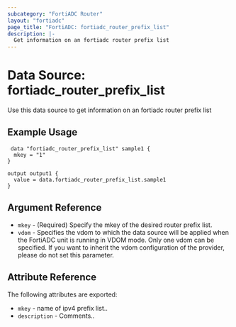 ```yaml
---
subcategory: "FortiADC Router"
layout: "fortiadc"
page_title: "FortiADC: fortiadc_router_prefix_list"
description: |-
  Get information on an fortiadc router prefix list
---
```


# Data Source: fortiadc_router_prefix_list
Use this data source to get information on an fortiadc router prefix list

## Example Usage

```hcl
 data "fortiadc_router_prefix_list" sample1 {
  mkey = "1"
}

output output1 {
  value = data.fortiadc_router_prefix_list.sample1
}
```

## Argument Reference
* `mkey` - (Required) Specify the mkey of the desired  router prefix list.
* `vdom` - Specifies the vdom to which the data source will be applied when the FortiADC unit is running in VDOM mode. Only one vdom can be specified. If you want to inherit the vdom configuration of the provider, please do not set this parameter.


## Attribute Reference

The following attributes are exported:

* `mkey` - name of ipv4 prefix list..
* `description` - Comments.. 



